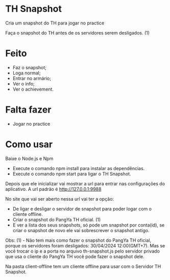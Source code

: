# TH Snapshot
Cria um snapshot do TH para jogar no practice

Faça o snapshot do TH antes de os servidores serem desligados. (1)

# Feito
- Faz o snapshot;
- Loga normal; 
- Entrar no armário;
- Ver o info;
- Ver o achievement.

# Falta fazer
- Jogar no practice

# Como usar
Baixe o Node.js e Npm

- Execute o comando npm install para instalar as dependências.
- Execute o comando npm start para ligar o TH Snapshot.

Depois que ele inicializar vai mostrar a url para entrar nas configurações do aplicativo.
A url padrão é http://127.0.0.1:9988

No site que vai ser aberto nessa url vai ter a opção:
- De ligar e desligar o servidor de snapshot para poder logar com o cliente offline.
- Criar o snapshot do PangYa TH oficial. (1)
- E ver a lista dos seus snapshots, só pode um snapshot por conta(id), se criar o snapshot de novo ele vai sobrescrever o snapshot antigo.

Obs:
(1) - Não tem mais como fazer o snapshot do PangYa TH oficial, porque os servidores foram desligados: 30/04/2024 12:00(GMT+7). 
Mas se você trocar o ip e a porta no arquivo th-snapshot.js pelo servidor privado que usa o cliente do PangYa TH você pode fazer o snapshot dele.

Na pasta client-offline tem um cliente offline para usar com o Servidor TH Snapshot.
